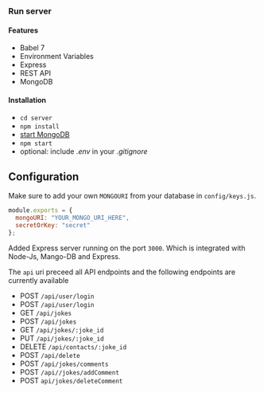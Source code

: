 ### Run server

#### Features

* Babel 7
* Environment Variables
* Express
* REST API
* MongoDB

#### Installation

* `cd server`
* `npm install`
* [start MongoDB](https://www.robinwieruch.de/mongodb-express-setup-tutorial/)
* `npm start`
* optional: include *.env* in your *.gitignore*

## Configuration

Make sure to add your own `MONGOURI` from your database in `config/keys.js`.

```javascript
module.exports = {
  mongoURI: "YOUR_MONGO_URI_HERE",
  secretOrKey: "secret"
};
```

Added Express server running on the port `3000`. Which is integrated with Node-Js, Mango-DB and Express. 

The `api` uri preceed all API endpoints and the following endpoints are currently available
* POST `/api/user/login`
* POST `/api/user/login`
* GET `/api/jokes`
* POST `/api/jokes`
* GET `/api/jokes/:joke_id`
* PUT `/api/jokes/:joke_id`
* DELETE `/api/contacts/:joke_id`
* POST `/api/delete`
* POST `/api/jokes/comments`
* POST `/api//jokes/addComment`
* POST `api/jokes/deleteComment`
